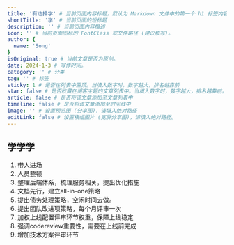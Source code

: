 ```yaml
---
title: '有选择学' # 当前页面内容标题，默认为 Markdown 文件中的第一个 h1 标签内容
shortTitle: '学' # 当前页面的短标题
description: '' # 当前页面内容描述
icon: '' # 当前页面图标的 FontClass 或文件路径 (建议填写)。
author: {
  name: 'Song'
}
isOriginal: true # 当前文章是否为原创。
date: 2024-1-3 # 写作时间。
category: '' # 分类
tag: '' # 标签
sticky: 1 # 是否在列表中置顶。当填入数字时，数字越大，排名越靠前
star: false # 是否收藏在博客主题的文章列表中。当填入数字时，数字越大，排名越靠前。
article: false # 是否将该文章添加至文章列表中
timeline: false # 是否将该文章添加至时间线中
image: '' # 设置预览图 (分享图)，请填入绝对路径
editLink: false # 设置横幅图片 (宽屏分享图)，请填入绝对路径。
---
```


## 学学学

1. 带人进场
2. 人员整顿
3. 整理后端体系，梳理服务相关，提出优化措施
4. 文档先行，建立all-in-one策略
5. 提出债务处理策略，空闲时间去做。
6. 提出团队改进项策略，每个月评审一次
7. 加权上线配置评审环节权重，保障上线稳定
8. 强调codereview重要性，需要在上线前完成
9. 增加技术方案评审环节
